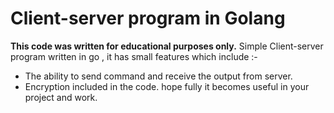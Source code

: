 # Client-server program in Golang
**This code was written for educational purposes only.**
Simple Client-server program written in go , it has small features which include :-
- The ability to send command and receive the output from server.
- Encryption included in the code.
hope fully it becomes useful in your project and work.
